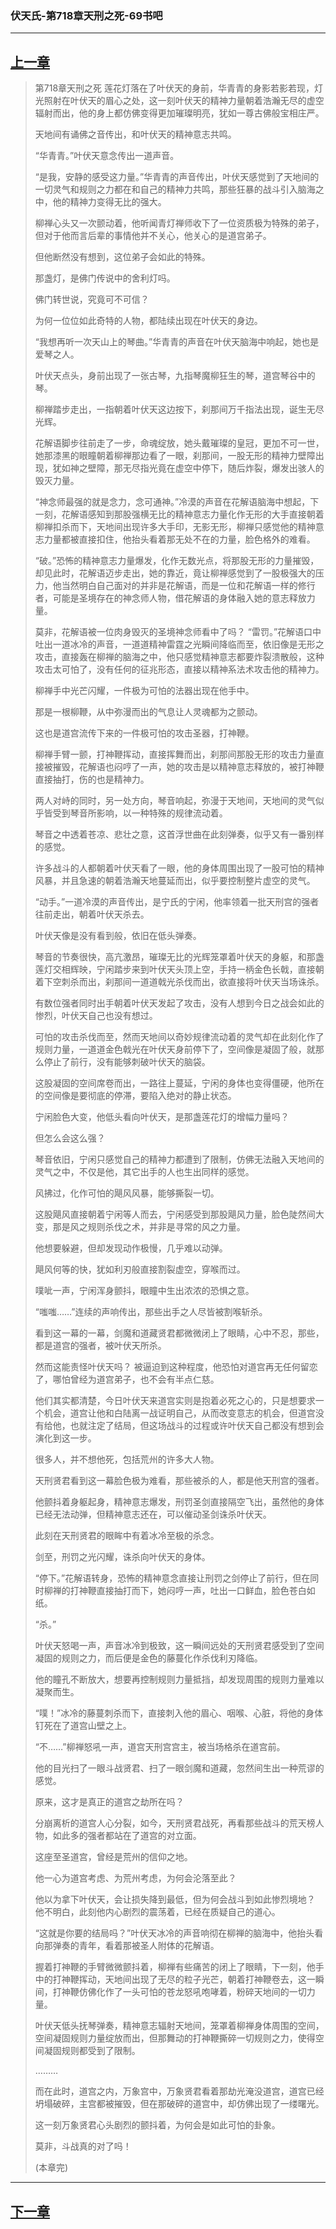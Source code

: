 ### 伏天氏-第718章天刑之死-69书吧

--------
[上一章](./379624c6136191761433cbaf11f41d05.md)
--------


>
>
>
>第718章天刑之死
>莲花灯落在了叶伏天的身前，华青青的身影若影若现，灯光照射在叶伏天的眉心之处，这一刻叶伏天的精神力量朝着浩瀚无尽的虚空辐射而出，他的身上都仿佛变得更加璀璨明亮，犹如一尊古佛般宝相庄严。
>
>天地间有诵佛之音传出，和叶伏天的精神意志共鸣。
>
>“华青青。”叶伏天意念传出一道声音。
>
>“是我，安静的感受这力量。”华青青的声音传出，叶伏天感觉到了天地间的一切灵气和规则之力都在和自己的精神力共鸣，那些狂暴的战斗引入脑海之中，他的精神力变得无比的强大。
>
>柳禅心头又一次颤动着，他听闻青灯禅师收下了一位资质极为特殊的弟子，但对于他而言后辈的事情他并不关心，他关心的是道宫弟子。
>
>但他断然没有想到，这位弟子会如此的特殊。
>
>那盏灯，是佛门传说中的舍利灯吗。
>
>佛门转世说，究竟可不可信？
>
>为何一位位如此奇特的人物，都陆续出现在叶伏天的身边。
>
>“我想再听一次天山上的琴曲。”华青青的声音在叶伏天脑海中响起，她也是爱琴之人。
>
>叶伏天点头，身前出现了一张古琴，九指琴魔柳狂生的琴，道宫琴谷中的琴。
>
>柳禅踏步走出，一指朝着叶伏天这边按下，刹那间万千指法出现，诞生无尽光辉。
>
>花解语脚步往前走了一步，命魂绽放，她头戴璀璨的皇冠，更加不可一世，她那漆黑的眼瞳朝着柳禅那边看了一眼，刹那间，一股无形的精神力壁障出现，犹如神之壁障，那无尽指光竟在虚空中停下，随后炸裂，爆发出骇人的毁灭力量。
>
>“神念师最强的就是念力，念可通神。”冷漠的声音在花解语脑海中想起，下一刻，花解语感知到那股强横无比的精神意志力量化作无形的大手直接朝着柳禅扣杀而下，天地间出现许多大手印，无影无形，柳禅只感觉他的精神意志力量都被直接扣住，他抬头看着那无处不在的力量，脸色格外的难看。
>
>“破。”恐怖的精神意志力量爆发，化作无数光点，将那股无形的力量摧毁，却见此时，花解语迈步走出，她的靠近，竟让柳禅感觉到了一股极强大的压力，他当然明白自己面对的并非是花解语，而是一位和花解语一样的修行者，可能是圣境存在的神念师人物，借花解语的身体融入她的意志释放力量。
>
>莫非，花解语被一位肉身毁灭的圣境神念师看中了吗？
>“雷罚。”花解语口中吐出一道冰冷的声音，一道道精神雷霆之光瞬间降临而至，依旧像是无形之攻击，直接轰在柳禅的脑海之中，他只感觉精神意志都要炸裂溃散般，这种攻击太可怕了，没有任何的征兆形态，直接以精神系法术攻击他的精神力。
>
>柳禅手中光芒闪耀，一件极为可怕的法器出现在他手中。
>
>那是一根柳鞭，从中弥漫而出的气息让人灵魂都为之颤动。
>
>这也是道宫流传下来的一件极可怕的攻击圣器，打神鞭。
>
>柳禅手臂一颤，打神鞭挥动，直接挥舞而出，刹那间那股无形的攻击力量直接被摧毁，花解语也闷哼了一声，她的攻击是以精神意志释放的，被打神鞭直接抽打，伤的也是精神力。
>
>两人对峙的同时，另一处方向，琴音响起，弥漫于天地间，天地间的灵气似乎皆受到琴音所影响，以一种特殊的规律流动着。
>
>琴音之中透着苍凉、悲壮之意，这首浮世曲在此刻弹奏，似乎又有一番别样的感觉。
>
>许多战斗的人都朝着叶伏天看了一眼，他的身体周围出现了一股可怕的精神风暴，并且急速的朝着浩瀚天地蔓延而出，似乎要控制整片虚空的灵气。
>
>“动手。”一道冷漠的声音传出，是宁氏的宁闲，他率领着一批天刑宫的强者往前走出，朝着叶伏天杀去。
>
>叶伏天像是没有看到般，依旧在低头弹奏。
>
>琴音的节奏很快，高亢激昂，璀璨无比的光辉笼罩着叶伏天的身躯，和那盏莲灯交相辉映，宁闲踏步来到叶伏天头顶上空，手持一柄金色长戟，直接朝着下空刺杀而出，刹那间一道道戟光杀伐而出，欲直接将叶伏天当场诛杀。
>
>有数位强者同时出手朝着叶伏天发起了攻击，没有人想到今日之战会如此的惨烈，叶伏天自己也没有想过。
>
>可怕的攻击杀伐而至，然而天地间以奇妙规律流动着的灵气却在此刻化作了规则力量，一道道金色戟光在叶伏天身前停下了，空间像是凝固了般，就那么停止了前行，没有能够刺破叶伏天的脑袋。
>
>这股凝固的空间席卷而出，一路往上蔓延，宁闲的身体也变得僵硬，他所在的空间像是要彻底的停滞，要陷入绝对的静止状态。
>
>宁闲脸色大变，他低头看向叶伏天，是那盏莲花灯的增幅力量吗？
>
>但怎么会这么强？
>
>琴音依旧，宁闲只感觉自己的精神力都遭到了限制，仿佛无法融入天地间的灵气之中，不仅是他，其它出手的人也生出同样的感觉。
>
>风拂过，化作可怕的飓风风暴，能够撕裂一切。
>
>这股飓风直接朝着宁闲等人而去，宁闲感受到那股飓风力量，脸色陡然间大变，那是风之规则杀伐之术，并非是寻常的风之力量。
>
>他想要躲避，但却发现动作极慢，几乎难以动弹。
>
>飓风何等的快，犹如利刃般直接割裂虚空，穿喉而过。
>
>噗呲一声，宁闲浑身颤抖，眼瞳中生出浓浓的恐惧之意。
>
>“嗤嗤……”连续的声响传出，那些出手之人尽皆被割喉斩杀。
>
>看到这一幕的一幕，剑魔和道藏贤君都微微闭上了眼睛，心中不忍，那些，都是道宫的强者，被叶伏天所杀。
>
>然而这能责怪叶伏天吗？
>被逼迫到这种程度，他恐怕对道宫再无任何留恋了，哪怕曾经为道宫弟子，也不会有半点仁慈。
>
>他们其实都清楚，今日叶伏天来道宫实则是抱着必死之心的，只是想要求一个机会，道宫让他和白陆离一战证明自己，从而改变意志的机会，但道宫没有给他，也就注定了结局，但这场战斗的过程或许叶伏天自己都没有想到会演化到这一步。
>
>很多人，并不想他死，包括荒州的许多大人物。
>
>天刑贤君看到这一幕脸色极为难看，那些被杀的人，都是他天刑宫的强者。
>
>他颤抖着身躯起身，精神意志爆发，刑罚圣剑直接隔空飞出，虽然他的身体已经无法动弹，但精神意志还在，可以催动圣剑诛杀叶伏天。
>
>此刻在天刑贤君的眼眸中有着冰冷至极的杀念。
>
>剑至，刑罚之光闪耀，诛杀向叶伏天的身体。
>
>“停下。”花解语转身，恐怖的精神意念直接让刑罚之剑停止了前行，但在同时柳禅的打神鞭直接抽打而下，她闷哼一声，吐出一口鲜血，脸色苍白如纸。
>
>“杀。”
>
>叶伏天怒喝一声，声音冰冷到极致，这一瞬间远处的天刑贤君感受到了空间凝固的规则之力，而后便是金色的藤蔓化作杀伐利刃降临。
>
>他的瞳孔不断放大，想要再控制规则力量抵挡，却发现周围的规则力量难以凝聚而生。
>
>“噗！”冰冷的藤蔓刺杀而下，直接刺入他的眉心、咽喉、心脏，将他的身体钉死在了道宫山壁之上。
>
>“不……”柳禅怒吼一声，道宫天刑宫宫主，被当场格杀在道宫前。
>
>他的目光扫了一眼斗战贤君、扫了一眼剑魔和道藏，忽然间生出一种荒谬的感觉。
>
>原来，这才是真正的道宫之劫所在吗？
>
>分崩离析的道宫人心分裂，如今，天刑贤君战死，再看那些战斗的荒天榜人物，如此多的强者都站在了道宫的对立面。
>
>这座至圣道宫，曾经是荒州的信仰之地。
>
>他一心为道宫考虑、为荒州考虑，为何会沦落至此？
>
>他以为拿下叶伏天，会让损失降到最低，但为何会战斗到如此惨烈境地？
>他不明白，此刻他内心剧烈的震荡着，已经在质疑自己的道心。
>
>“这就是你要的结局吗？”叶伏天冰冷的声音响彻在柳禅的脑海中，他抬头看向那弹奏的青年，看着那被圣人附体的花解语。
>
>握着打神鞭的手臂微微颤抖着，柳禅有些痛苦的闭上了眼睛，下一刻，他手中的打神鞭挥动，天地间出现了无尽的粒子光芒，朝着打神鞭卷去，这一瞬间，打神鞭仿佛化作了一头可怕的苍龙怒吼咆哮着，粉碎天地间的一切力量。
>
>叶伏天低头抚琴弹奏，精神意志辐射天地间，笼罩着柳禅身体周围的空间，空间凝固规则力量绽放而出，但那舞动的打神鞭撕碎一切规则之力，使得空间凝固规则都受到了限制。
>
>………
>
>而在此时，道宫之内，万象宫中，万象贤君看着那劫光淹没道宫，道宫已经坍塌破碎，主宫都被摧毁，但在那破碎的道宫中，却仿佛出现了一缕曙光。
>
>这一刻万象贤君心头剧烈的颤抖着，为何会是如此可怕的卦象。
>
>莫非，斗战真的对了吗！
>
>(本章完)
>
>

--------
[下一章](./0aca7b73909cc6a02e867ae51abd19fe.md)
--------
